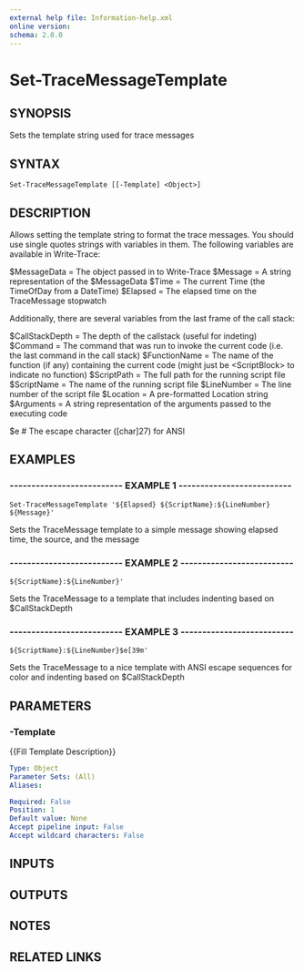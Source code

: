 ```yaml
---
external help file: Information-help.xml
online version: 
schema: 2.0.0
---
```


# Set-TraceMessageTemplate

## SYNOPSIS
Sets the template string used for trace messages

## SYNTAX

```
Set-TraceMessageTemplate [[-Template] <Object>]
```

## DESCRIPTION
Allows setting the template string to format the trace messages.
You should use single quotes strings with variables in them.
The following variables are available in Write-Trace:

$MessageData    = The object passed in to Write-Trace
$Message        = A string representation of the $MessageData
$Time           = The current Time (the TimeOfDay from a DateTime)
$Elapsed        = The elapsed time on the TraceMessage stopwatch

Additionally, there are several variables from the last frame of the call stack:

$CallStackDepth = The depth of the callstack (useful for indeting)
$Command        = The command that was run to invoke the current code (i.e.
the last command in the call stack)
$FunctionName   = The name of the function (if any) containing the current code (might just be \<ScriptBlock\> to indicate no function)
$ScriptPath     = The full path for the running script file
$ScriptName     = The name of the running script file
$LineNumber     = The line number of the script file
$Location       = A pre-formatted Location string
$Arguments      = A string representation of the arguments passed to the executing code

$e              # The escape character (\[char\]27) for ANSI

## EXAMPLES

### -------------------------- EXAMPLE 1 --------------------------
```
Set-TraceMessageTemplate '${Elapsed} ${ScriptName}:${LineNumber} ${Message}'
```

Sets the TraceMessage template to a simple message showing elapsed time, the source, and the message

### -------------------------- EXAMPLE 2 --------------------------
```
${ScriptName}:${LineNumber}'
```

Sets the TraceMessage to a template that includes indenting based on $CallStackDepth

### -------------------------- EXAMPLE 3 --------------------------
```
${ScriptName}:${LineNumber}$e[39m'
```

Sets the TraceMessage to a nice template with ANSI escape sequences for color and indenting based on $CallStackDepth

## PARAMETERS

### -Template
{{Fill Template Description}}

```yaml
Type: Object
Parameter Sets: (All)
Aliases: 

Required: False
Position: 1
Default value: None
Accept pipeline input: False
Accept wildcard characters: False
```

## INPUTS

## OUTPUTS

## NOTES

## RELATED LINKS

